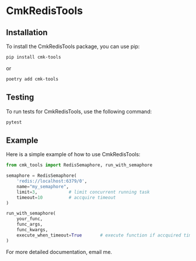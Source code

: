 # CmkRedisTools

## Installation

To install the CmkRedisTools package, you can use pip:

```sh
pip install cmk-tools
```
or

```sh
poetry add cmk-tools
```

## Testing

To run tests for CmkRedisTools, use the following command:

```sh
pytest
```

## Example

Here is a simple example of how to use CmkRedisTools:

```python
from cmk_tools import RedisSemaphore, run_with_semaphore

semaphore = RedisSemaphore(
    'redis://localhost:6379/0',
    name="my_semaphore",
    limit=3,            # limit concurrent running task
    timeout=10          # accquire timeout
)

run_with_semaphore(
    your_func,
    func_args,
    func_kwargs,
    execute_when_timeout=True       # execute function if accquired timeout
)
```

For more detailed documentation, email me.
